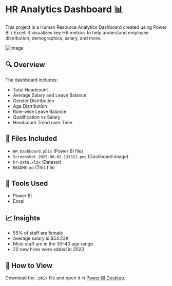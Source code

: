 
# HR Analytics Dashboard 📊

This project is a Human Resource Analytics Dashboard created using Power BI / Excel. It visualizes key HR metrics to help understand employee distribution, demographics, salary, and more.

![image](https://github.com/user-attachments/assets/94d67603-8105-40a3-a2c6-4186467ff1d0)


## 🔍 Overview

The dashboard includes:
- Total Headcount
- Average Salary and Leave Balance
- Gender Distribution
- Age Distribution
- Role-wise Leave Balance
- Qualification vs Salary
- Headcount Trend over Time

## 📁 Files Included

- `HR_Dashboard.pbix` (Power BI file)
- `Screenshot 2025-06-02 131321.png` (Dashboard image)
- `hr-data.xlsx` (Dataset)
- `README.md` (This file)

## 🧰 Tools Used

- Power BI
- Excel

## 📈 Insights

- 55% of staff are female
- Average salary is $54.23K
- Most staff are in the 30–40 age range
- 20 new hires were added in 2023

## 🚀 How to View

Download the `.pbix` file and open it in [Power BI Desktop](https://powerbi.microsoft.com/desktop/).
